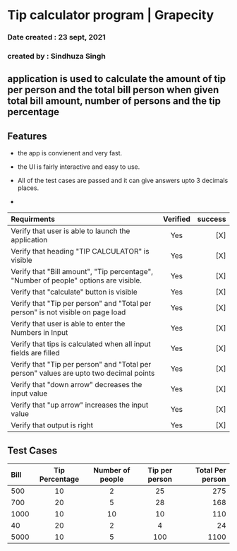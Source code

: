 # Tip calculator program | Grapecity

### Date created : 23 sept, 2021

### created by : Sindhuza Singh

## application is used to calculate the amount of tip per person and the total bill person when given total bill amount, number of persons and the tip percentage


## Features

- the app is convienent and very fast.

- the UI is fairly interactive and easy to use.

- All of the test cases are passed and it can give answers upto 3 decimals places.

- 


|	 Requirments  			 																|	Verified |	 success|
| :---        																				|   :----:   |     ---: |
| Verify that user is able to launch the application   										| Yes        | [X]      |
| Verify that heading "TIP CALCULATOR" is visible   										| Yes        | [X]      |
| Verify that "Bill amount", "Tip percentage", "Number of people" options are visible. 		| Yes        | [X]      |
| Verify that "calculate" button is visible   												| Yes        | [X]      |
| Verify that "Tip per person" and "Total per person" is not visible on page load   		| Yes        | [X]      |
| Verify that user is able to enter the Numbers in Input 									| Yes        | [X]      |
| Verify that tips is calculated when all input fields are filled   						| Yes        | [X]      |
| Verify that "Tip per person" and "Total per person" values are upto two decimal points  	| Yes        | [X]      |
| Verify that "down arrow" decreases the input value  										| Yes        | [X]      |
| Verify that "up arrow" increases the input value   										| Yes        | [X]      |
| Verify that output is right   															| Yes        | [X]      |



## Test Cases

| Bill        | Tip Percentage |  Number of people    |   Tip per person   | Total Per person   |
| :---        |   :----:       |   :----:  			  |		   :----:      |				---:|
| 500         |    10          |       2              |         25         |               275  |
| 700         |    20          |       5              |         28         |               168  |
| 1000        |    10          |       10             |         10         |               110  |
| 40          |    20          |       2              |         4          |               24   |
| 5000        |    10          |       5              |         100        |               1100 |

